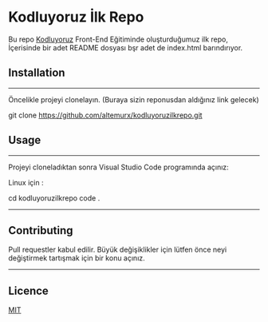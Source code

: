 # Kodluyoruz İlk Repo

Bu repo [Kodluyoruz](http://kodluyoruz.org) Front-End Eğitiminde oluşturduğumuz ilk repo, İçerisinde bir adet README dosyası bşr adet de index.html barındırıyor.



## Installation
----------------


Öncelikle projeyi clonelayın. (Buraya sizin reponusdan aldığınız link gelecek)

git clone https://github.com/altemurx/kodluyoruzilkrepo.git


## Usage 
----------------
Projeyi cloneladıktan sonra Visual Studio Code programında açınız:

Linux için :

cd kodluyoruzilkrepo
code .

---------------

## Contributing

Pull requestler kabul edilir. Büyük değişiklikler için lütfen önce neyi değiştirmek tartışmak için bir konu açınız.

-------------------
## Licence 

[MIT](https://github.com/altemurx/kodluyoruzilkrepo/blob/main/LICENSE)
